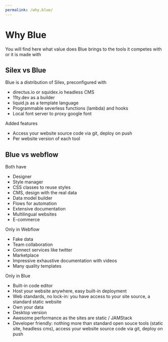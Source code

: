 ```yaml
---
permalink: /why.blue/
---
```

# Why Blue 

You will find here what value does Blue brings to the tools it competes with or it is made with

## Silex vs Blue

Blue is a distribution of Silex, preconfigured with

* directus.io or squidex.io headless CMS
* 11ty.dev as a builder
* liquid.js as a template language
* Programmable severless functions (lambda) and hooks
* Local font server to proxy google font

Added features

* Access your website source code via git, deploy on push
* Per website version of each tool

## Blue vs webflow

Both have

* Designer
* Style manager
* CSS classes to reuse styles
* CMS, design with the real data
* Data model builder
* Flows for automation
* Extensive documentation
* Multilingual websites
* E-commerce

Only in Webflow

* Fake data
* Team collaboration
* Connect services like twitter
* Marketplace
* Impressive exhaustive documentation with videos
* Many quality templates

Only in Blue

* Built-in code editor
* Host your website anywhere, easy built-in deployment
* Web standards, no lock-in: you have access to your site source, a standard static website
* Own your data
* Desktop version
* Awesome performance as the sites are static / JAMStack
* Developer friendly: nothing more than standard open souce tools (static site, headless cms), access your website source code via git, deploy on push
